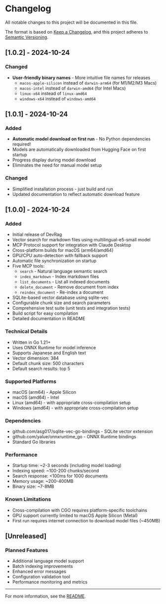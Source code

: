 # Changelog

All notable changes to this project will be documented in this file.

The format is based on [Keep a Changelog](https://keepachangelog.com/en/1.0.0/),
and this project adheres to [Semantic Versioning](https://semver.org/spec/v2.0.0.html).

## [1.0.2] - 2024-10-24

### Changed
- **User-friendly binary names** - More intuitive file names for releases
  - `macos-apple-silicon` instead of `darwin-arm64` (for M1/M2/M3 Macs)
  - `macos-intel` instead of `darwin-amd64` (for Intel Macs)
  - `linux-x64` instead of `linux-amd64`
  - `windows-x64` instead of `windows-amd64`

## [1.0.1] - 2024-10-24

### Added
- **Automatic model download on first run** - No Python dependencies required!
- Models are automatically downloaded from Hugging Face on first startup
- Progress display during model download
- Eliminates the need for manual model setup

### Changed
- Simplified installation process - just build and run
- Updated documentation to reflect automatic download feature

## [1.0.0] - 2024-10-24

### Added
- Initial release of DevRag
- Vector search for markdown files using multilingual-e5-small model
- MCP Protocol support for integration with Claude Desktop
- Cross-platform builds for macOS (arm64/amd64)
- GPU/CPU auto-detection with fallback support
- Automatic file synchronization on startup
- Five MCP tools:
  - `search` - Natural language semantic search
  - `index_markdown` - Index markdown files
  - `list_documents` - List all indexed documents
  - `delete_document` - Remove document from index
  - `reindex_document` - Re-index a document
- SQLite-based vector database using sqlite-vec
- Configurable chunk size and search parameters
- Comprehensive test suite (unit tests and integration tests)
- Build script for easy compilation
- Detailed documentation in README

### Technical Details
- Written in Go 1.21+
- Uses ONNX Runtime for model inference
- Supports Japanese and English text
- Vector dimension: 384
- Default chunk size: 500 characters
- Default search results: top 5

### Supported Platforms
- macOS (arm64) - Apple Silicon
- macOS (amd64) - Intel
- Linux (amd64) - with appropriate cross-compilation setup
- Windows (amd64) - with appropriate cross-compilation setup

### Dependencies
- github.com/asg017/sqlite-vec-go-bindings - SQLite vector extension
- github.com/yalue/onnxruntime_go - ONNX Runtime bindings
- Standard Go libraries

### Performance
- Startup time: ~2-3 seconds (including model loading)
- Indexing speed: ~100-200 chunks/second
- Search response: <100ms for 1000 documents
- Memory usage: ~200-400MB
- Binary size: ~7-8MB

### Known Limitations
- Cross-compilation with CGO requires platform-specific toolchains
- GPU support currently limited to macOS Apple Silicon (Metal)
- First run requires internet connection to download model files (~450MB)

## [Unreleased]

### Planned Features
- Additional language model support
- Batch indexing improvements
- Enhanced error messages
- Configuration validation tool
- Performance monitoring and metrics

---

For more information, see the [README](README.md).
